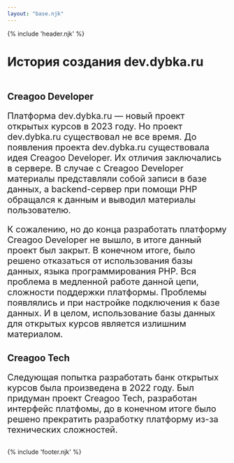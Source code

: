 ```yaml
---
layout: "base.njk"
---
```


{% include 'header.njk' %}

<style>
    h1 {
        margin-bottom: 50px
    }

    .block {
        margin-bottom: 30px;
        max-width: 900px;
    }

    .block p {
        font-size: 20px;
    }
</style>

<main class="container">
    <h1>История создания dev.dybka.ru</h1>
    <div class="block">
        <h2>Creagoo Developer</h2>
        <p>
            Платформа dev.dybka.ru — новый проект открытых курсов в 2023 году. Но проект dev.dybka.ru существовал не все время.
            До появления проекта dev.dybka.ru существовала идея Creagoo Developer. Их отличия заключались в сервере. В случае с
            Creagoo Developer материалы представляли собой записи в базе данных, а backend-сервер при помощи PHP обращался к
            данным и выводил материалы пользователю.
        </p>
        <p>
            К сожалению, но до конца разработать платформу Creagoo Developer не вышло, в итоге данный проект был закрыт.
            В конечном итоге, было решено отказаться от использования базы данных, языка программирования PHP. Вся проблема
            в медленной работе данной цепи, сложности поддержки платформы. Проблемы появлялись и при настройке подключения к
            базе данных. И в целом, использование базы данных для открытых курсов является излишним материалом.
        </p>
    </div>
    <div class="block">
        <h2>Creagoo Tech</h2>
        <p>
            Следующая попытка разработать банк открытых курсов была произведена в 2022 году. Был придуман проект
            Creagoo Tech, разработан интерфейс платфомы, до в конечном итоге было решено прекратить разработку платформу
            из-за технических сложностей.
        </p>
    </div>
</main>

{% include 'footer.njk' %}
